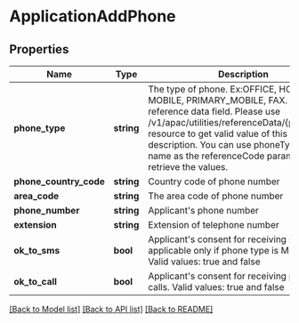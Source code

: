 # ApplicationAddPhone

## Properties
Name | Type | Description | Notes
------------ | ------------- | ------------- | -------------
**phone_type** | **string** | The type of phone. Ex:OFFICE, HOME, MOBILE, PRIMARY_MOBILE, FAX. This is a reference data field. Please use /v1/apac/utilities/referenceData/{phoneType} resource to get valid value of this field with description. You can use phoneType field name as the referenceCode parameter to retrieve the values. | 
**phone_country_code** | **string** | Country code of phone number | 
**area_code** | **string** | The area code of phone number | [optional] 
**phone_number** | **string** | Applicant&#x27;s phone number | 
**extension** | **string** | Extension of telephone number | [optional] 
**ok_to_sms** | **bool** | Applicant&#x27;s consent for receiving sms. This is applicable only if phone type is MOBILE. Valid values: true and false | [optional] 
**ok_to_call** | **bool** | Applicant&#x27;s consent for receiving phone calls. Valid values: true and false | [optional] 

[[Back to Model list]](../../README.md#documentation-for-models) [[Back to API list]](../../README.md#documentation-for-api-endpoints) [[Back to README]](../../README.md)

